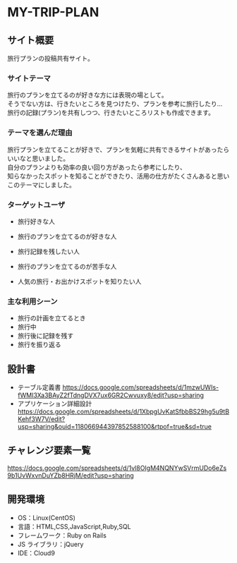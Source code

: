 # MY-TRIP-PLAN


## サイト概要

旅行プランの投稿共有サイト。

### サイトテーマ

旅行のプランを立てるのが好きな方には表現の場として。  
そうでない方は、行きたいところを見つけたり、プランを参考に旅行したり...  
旅行の記録(プラン)を共有しつつ、行きたいところリストも作成できます。

### テーマを選んだ理由

旅行プランを立てることが好きで、プランを気軽に共有できるサイトがあったらいいなと思いました。  
自分のプランよりも効率の良い回り方があったら参考にしたり、  
知らなかったスポットを知ることができたり、活用の仕方がたくさんあると思いこのテーマにしました。

### ターゲットユーザ

- 旅行好きな人
- 旅行のプランを立てるのが好きな人
- 旅行記録を残したい人

- 旅行のプランを立てるのが苦手な人
- 人気の旅行・お出かけスポットを知りたい人

### 主な利用シーン

- 旅行の計画を立てるとき
- 旅行中
- 旅行後に記録を残す
- 旅行を振り返る

## 設計書

- テーブル定義書
  <https://docs.google.com/spreadsheets/d/1mzwUWIs-fWMI3Xa3BAyZ2fTdngDVX7ux6GR2Cwvuxy8/edit?usp=sharing>
- アプリケーション詳細設計
  <https://docs.google.com/spreadsheets/d/1XbpgUvKatSfbbBS29hg5u9tBKehf3W7V/edit?usp=sharing&ouid=118066944397852588100&rtpof=true&sd=true>

## チャレンジ要素一覧

<https://docs.google.com/spreadsheets/d/1vl8OIgM4NQNYwSVrmUDo6eZs9b1UvWxvnDuYZb8HRjM/edit?usp=sharing>

## 開発環境

- OS：Linux(CentOS)
- 言語：HTML,CSS,JavaScript,Ruby,SQL
- フレームワーク：Ruby on Rails
- JS ライブラリ：jQuery
- IDE：Cloud9
